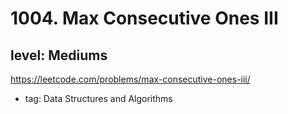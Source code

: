 # 1004. Max Consecutive Ones III
## level: Mediums

https://leetcode.com/problems/max-consecutive-ones-iii/

- tag: Data Structures and Algorithms

